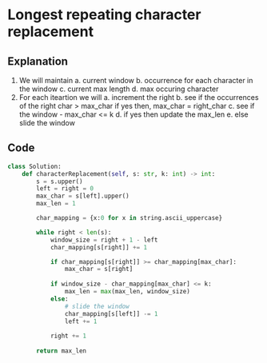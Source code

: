 # Longest repeating character replacement

## Explanation

1. We will maintain
    a. current window
    b. occurrence for each character in the window
    c. current max length
    d. max occuring character
2. For each iteartion we will
    a. increment the right
    b. see if the occurrences of the right char > max_char
        if yes then, max_char = right_char
    c. see if the window - max_char <= k
    d. if yes then update the max_len
    e. else slide the window

## Code
```python
class Solution:
    def characterReplacement(self, s: str, k: int) -> int:
        s = s.upper()
        left = right = 0
        max_char = s[left].upper()
        max_len = 1

        char_mapping = {x:0 for x in string.ascii_uppercase}

        while right < len(s):
            window_size = right + 1 - left
            char_mapping[s[right]] += 1

            if char_mapping[s[right]] >= char_mapping[max_char]:
                max_char = s[right]
            
            if window_size - char_mapping[max_char] <= k:
                max_len = max(max_len, window_size)
            else:
                # slide the window
                char_mapping[s[left]] -= 1
                left += 1
            
            right += 1
        
        return max_len
```